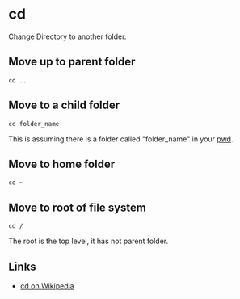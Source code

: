 # cd

Change Directory to another folder.


## Move up to parent folder

	cd ..


## Move to a child folder

	cd folder_name

This is assuming there is a folder called "folder_name" in your
[pwd](../pwd/).


## Move to home folder

	cd ~


## Move to root of file system

	cd /

The root is the top level, it has not parent folder.


## Links

- [cd on Wikipedia](http://en.wikipedia.org/wiki/Cd_%28command%29)
